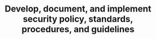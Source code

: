 ---
title: 'Develop, document, and implement security policy, standards, procedures, and guidelines'
weight: 1
---